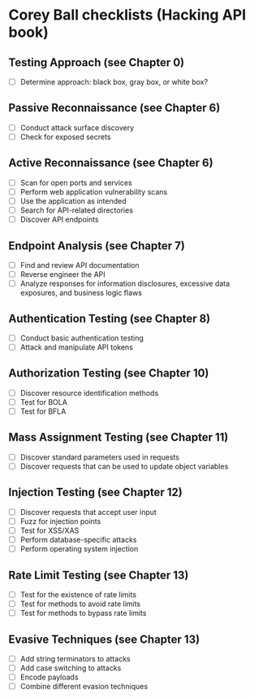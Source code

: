 # Corey Ball checklists (Hacking API book)

## Testing Approach (see Chapter 0)
- [ ] Determine approach: black box, gray box, or white box? 

## Passive Reconnaissance (see Chapter 6)
- [ ] Conduct attack surface discovery 
- [ ] Check for exposed secrets 

## Active Reconnaissance (see Chapter 6)
- [ ] Scan for open ports and services 
- [ ] Perform web application vulnerability scans 
- [ ] Use the application as intended 
- [ ] Search for API-related directories 
- [ ] Discover API endpoints

## Endpoint Analysis (see Chapter 7)
- [ ] Find and review API documentation 
- [ ] Reverse engineer the API 
- [ ] Analyze responses for information disclosures, excessive data exposures, and business logic flaws 

## Authentication Testing (see Chapter 8)
- [ ] Conduct basic authentication testing 
- [ ] Attack and manipulate API tokens 

## Authorization Testing (see Chapter 10)
- [ ] Discover resource identification methods 
- [ ] Test for BOLA 
- [ ] Test for BFLA 

## Mass Assignment Testing (see Chapter 11)
- [ ] Discover standard parameters used in requests 
- [ ] Discover requests that can be used to update object variables 

## Injection Testing (see Chapter 12)
- [ ] Discover requests that accept user input 
- [ ] Fuzz for injection points 
- [ ] Test for XSS/XAS 
- [ ] Perform database-specific attacks 
- [ ] Perform operating system injection 

## Rate Limit Testing (see Chapter 13)
- [ ] Test for the existence of rate limits 
- [ ] Test for methods to avoid rate limits 
- [ ] Test for methods to bypass rate limits 

## Evasive Techniques (see Chapter 13)
- [ ] Add string terminators to attacks 
- [ ] Add case switching to attacks 
- [ ] Encode payloads 
- [ ] Combine different evasion techniques 
